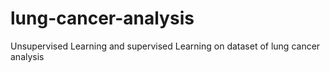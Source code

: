 # lung-cancer-analysis
Unsupervised Learning and supervised Learning on dataset of lung cancer analysis

